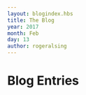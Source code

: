 ```yaml
---
layout: blogindex.hbs
title: The Blog
year: 2017
month: Feb
day: 13
author: rogeralsing
---
```


# Blog Entries

